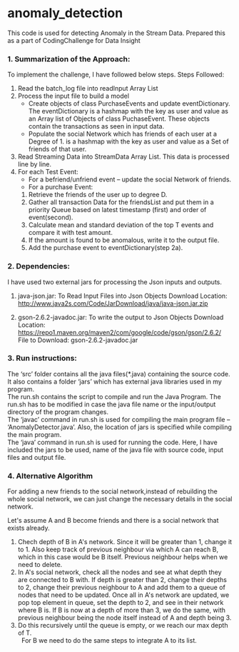 # anomaly_detection
This code is used for detecting Anomaly in the Stream Data. Prepared this as a part of CodingChallenge for Data Insight

### 1.	Summarization of the Approach: ###
   To implement the challenge, I have followed below steps.
   Steps Followed:
   1. Read the batch_log file into readInput Array List
   2. Process the input file to build a model
      * Create objects of class PurchaseEvents and update eventDictionary. The eventDictionary is a hashmap with the key               as user and value as an Array list of Objects of class PuchaseEvent. These objects contain the transactions as                 seen in input data.
      * Populate the social Network which has friends of each user at a Degree of 1. is a hashmap with the key as user                 and value as a Set of friends of that user.
   3. Read Streaming Data into StreamData Array List. This data is processed line by line.
   4. For each Test Event:  
      - For a befriend/unfriend event – update the social Network of friends.
      - For a purchase Event:
       1. Retrieve the friends of the user up to degree D.
       2. Gather all transaction Data for the friendsList and put them in a priority Queue based on latest timestamp (first) and order of event(second).
       3. Calculate mean and standard deviation of the top T events and compare it with test amount.
       4. If the amount is found to be anomalous, write it to the output file.
       5. Add the purchase event to eventDictionary(step 2a).

### 2.	Dependencies: ###
   I have used two external jars for processing the Json inputs and outputs.
    
   1. java-json.jar: To Read Input Files into Json Objects
      Download Location: http://www.java2s.com/Code/JarDownload/java/java-json.jar.zip
              
   2. gson-2.6.2-javadoc.jar: To write the output to Json Objects
      Download Location: https://repo1.maven.org/maven2/com/google/code/gson/gson/2.6.2/
      File to Download: gson-2.6.2-javadoc.jar

### 3.	Run instructions: ###

   The ‘src’ folder contains all the java files(*.java) containing the source code. It also contains a folder ‘jars’ which        has external java libraries used in my program.  
   The run.sh contains the script to compile and run the Java Program. The run.sh has to be modified in case the java file        name or the input/output directory of the program changes.  
   The ‘javac’ command in run.sh is used for compiling the main program file – ‘AnomalyDetector.java’. Also, the location        of jars is specified while compiling the main program.  
   The ‘java’ command in run.sh is used for running the code. Here, I have included the jars to be used, name of the java file    with source code, input files and output file.
   
   ### 4. Alternative Algorithm ###
   For adding a new friends to the social network,instead of rebuilding the whole social network, we can just change the      necessary details in the social network.

   Let's assume A and B become friends and there is a social network that exists already.

   1. Chech depth of B in A's network. Since it will be greater than 1, change it to 1. Also keep track of previous neighbour via which A can reach B, which in this case would be B itself. Previous neighbour helps when we need to delete.
   2. In A's social network, check all the nodes and see at what depth they are connected to B with. If depth is greater than 2, change their depths to 2, change their previous neighbour to A and add them to a queue of nodes that need to be updated. Once all in A's network are updated, we pop top element in queue, set the depth to 2, and see in their network where B is. If B is now at a depth of more than 3, we do the same, with previous neighbour being the node itself instead of A and depth being 3. 
   3. Do this recursively until the queue is empty, or we reach our max depth of T.  
   
   For B we need to do the same steps to integrate A to its list. 

